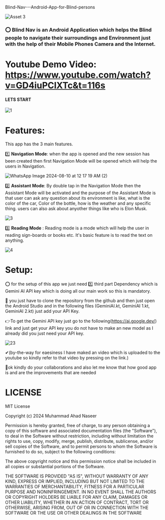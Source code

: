  Blind-Nav---Android-App-for-Blind-persons

![Asset 3](https://github.com/user-attachments/assets/d49f6059-cffb-4cef-93cb-886c1484e657)

 

  ### ⭕ Blind Nav is an Android Application which helps the Blind people to navigate their surroundings and Environment just with the help of their Mobile Phones Camera and the Internet.

  # Youtube Demo Video: https://www.youtube.com/watch?v=GD4iuPCIXTc&t=116s

  #### LETS START
 
  ![1](https://github.com/user-attachments/assets/b55143ac-98ff-4c34-a27c-3f409998e59f)



# Features:

This app has the 3 main features.


1️⃣ **Navigation Mode**: when the app is opened and the new session has been created then first Navigation Mode will be opened which will help the users in Navigation.



![WhatsApp Image 2024-08-10 at 12 17 19 AM (2)](https://github.com/user-attachments/assets/42866c75-480b-4761-92a6-3cf0159a7bab)




2️⃣ **Assistant Mode**: By double tap in the Navigation Mode then the Assistant Mode will be activated and the purpose of the Assistant Mode is that user can ask any question about its 
environment is like, what is the color of the car,  Color of the bottle, how is the weather and any specific thing. users can also ask about anyother things like who is Elon Musk.



![3](https://github.com/user-attachments/assets/150214b9-3d79-43d6-9107-b308434cd91e)


3️⃣ **Reading Mode** : Reading mode is a mode which will help the user in reading sign-boards or books etc. It's basic feature is to read the text on anything.


![4](https://github.com/user-attachments/assets/2037617e-d0c2-497a-a0ad-41472889a0e4)








# Setup:



⭕ for the setup of this app we just need 1️⃣ third part Dependency which is Gemini AI API key which is doing all our main work so this is mandatory.

🔎 you just have to clone the repository from the github and then just open the Android Studio and in the following files (GeminiAI.kt, GeminiAI 1.kt, GeminiAI 2.kt) just add your API Key.


👉To get the Gemini API key just go to the following(https://ai.google.dev/) link and just get your API key you do not have to make an new model as I already did you just need your API key.

![23](https://github.com/user-attachments/assets/f4e5aebc-37e2-417e-a381-16d6ca432032)



✔(by-the-way for eaesiness I have maked an video which is uploaded to the youtube so kindly refer to that video by pressing on the link.)


🛑ok kindly do your collaborations and also let me know that how good app is and are the improvements that are needed


# LICENSE

MIT License

Copyright (c) 2024 Muhammad Ahad Naseer

Permission is hereby granted, free of charge, to any person obtaining a copy
of this software and associated documentation files (the "Software"), to deal
in the Software without restriction, including without limitation the rights
to use, copy, modify, merge, publish, distribute, sublicense, and/or sell
copies of the Software, and to permit persons to whom the Software is
furnished to do so, subject to the following conditions:

The above copyright notice and this permission notice shall be included in all
copies or substantial portions of the Software.

THE SOFTWARE IS PROVIDED "AS IS", WITHOUT WARRANTY OF ANY KIND, EXPRESS OR
IMPLIED, INCLUDING BUT NOT LIMITED TO THE WARRANTIES OF MERCHANTABILITY,
FITNESS FOR A PARTICULAR PURPOSE AND NONINFRINGEMENT. IN NO EVENT SHALL THE
AUTHORS OR COPYRIGHT HOLDERS BE LIABLE FOR ANY CLAIM, DAMAGES OR OTHER
LIABILITY, WHETHER IN AN ACTION OF CONTRACT, TORT OR OTHERWISE, ARISING FROM,
OUT OF OR IN CONNECTION WITH THE SOFTWARE OR THE USE OR OTHER DEALINGS IN THE
SOFTWARE

